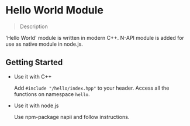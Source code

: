 # Hello World Module
> Description

'Hello World' module is written in modern C++. N-API module is added for use as native module in node.js.

## Getting Started

* Use it with C++
  
  Add `#include "/hello/index.hpp"` to your header. Access all the functions on namespace `hello`.

* Use it with node.js

  Use npm-package napii and follow instructions.